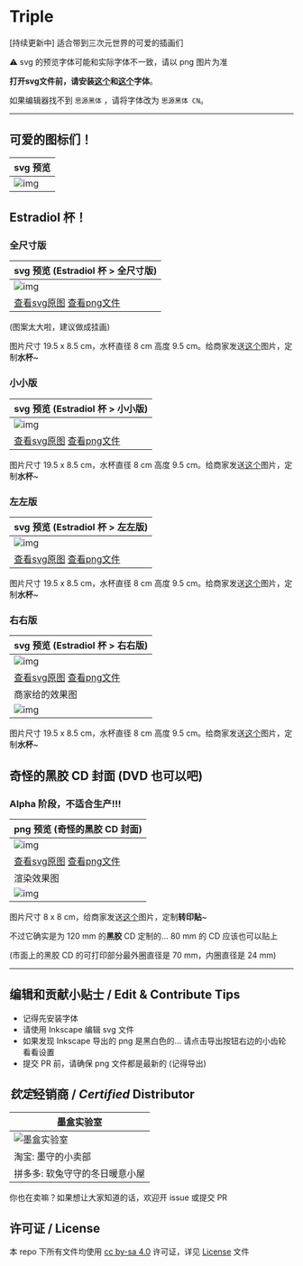 # Triple
[持续更新中] 适合带到三次元世界的可爱的插画们

⚠️ svg 的预览字体可能和实际字体不一致，请以 png 图片为准

**打开svg文件前，请安装[这个](https://github.com/adobe-fonts/source-han-sans/releases/download/2.004R/SourceHanSans.ttc.zip)和[这个](https://github.com/be5invis/Sarasa-Gothic)字体**。

如果编辑器找不到 `思源黑体` ，请将字体改为 `思源黑体 CN`。

---

## 可爱的图标们！

| svg 预览 |
| --- |
| ![img](icons.svg) |

## Estradiol 杯！

### 全尺寸版

| svg 预览 (Estradiol 杯 > 全尺寸版) |
| --- |
| ![img](estradiol.svg) |
| [查看svg原图](estradiol.svg) [查看png文件](estradiol.png) |

(图案太大啦，建议做成挂画)

图片尺寸 19.5 x 8.5 cm，水杯直径 8 cm 高度 9.5 cm。给商家发送[这个](estradiol.png)图片，定制**水杯**~

### 小小版

| svg 预览 (Estradiol 杯 > 小小版) |
| --- |
| ![img](estradiol-small.svg) |
| [查看svg原图](estradiol-small.svg) [查看png文件](estradiol-small.png) |

图片尺寸 19.5 x 8.5 cm，水杯直径 8 cm 高度 9.5 cm。给商家发送[这个](estradiol-small.png)图片，定制**水杯**~

### 左左版

| svg 预览 (Estradiol 杯 > 左左版) |
| --- |
| ![img](estradiol-small-left.svg) |
| [查看svg原图](estradiol-small-left.svg) [查看png文件](estradiol-small-left.png) |

图片尺寸 19.5 x 8.5 cm，水杯直径 8 cm 高度 9.5 cm。给商家发送[这个](estradiol-small-left.png)图片，定制**水杯**~

### 右右版

| svg 预览 (Estradiol 杯 > 右右版) |
| --- |
| ![img](estradiol-small-right.svg) |
| [查看svg原图](estradiol-small-right.svg) [查看png文件](estradiol-small-right.png) |
| 商家给的效果图 |
| ![img](a16914d9b965b605c2d64c42773daed9.png) |

图片尺寸 19.5 x 8.5 cm，水杯直径 8 cm 高度 9.5 cm。给商家发送[这个](estradiol-small-right.png)图片，定制**水杯**~

## 奇怪的黑胶 CD 封面 (DVD 也可以吧)

### Alpha 阶段，不适合生产!!!

| png 预览 (奇怪的黑胶 CD 封面) |
| --- |
| ![img](cover-prod.png) |
| [查看svg原图](cover-prod.svg) [查看png文件](cover-prod.png) |
| 渲染效果图 |
| ![img](cover-prod-render.png) |

图片尺寸 8 x 8 cm，给商家发送[这个](cover-prod.png)图片，定制**转印贴**~

不过它确实是为 120 mm 的**黑胶** CD 定制的... 80 mm 的 CD 应该也可以贴上

(市面上的黑胶 CD 的可打印部分最外圈直径是 70 mm，内圈直径是 24 mm)

---

## 编辑和贡献小贴士 / Edit & Contribute Tips

- 记得先安装字体
- 请使用 Inkscape 编辑 svg 文件
- 如果发现 Inkscape 导出的 png 是黑白色的... 请点击导出按钮右边的小齿轮看看设置
- 提交 PR 前，请确保 png 文件都是最新的 (记得导出)

## *钦定*经销商 / *Certified* Distributor

| 墨盒实验室 |
| --- |
| ![墨盒实验室](seller/photo_2024-06-30_16-44-32.jpg) |
| 淘宝: 墨守的小卖部 |
| 拼多多: 软兔守守的冬日暖意小屋 |

你也在卖嘛？如果想让大家知道的话，欢迎开 issue 或提交 PR

## 许可证 / License

本 repo 下所有文件均使用 [cc by-sa 4.0](https://creativecommons.org/licenses/by-sa/4.0/) 许可证，详见 [License](LICENSE) 文件
